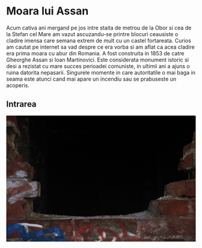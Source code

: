 # Moara lui Assan

Acum cativa ani mergand pe jos intre staita de metrou de la Obor si cea de la Stefan cel Mare am vazut ascuzandu-se printre blocuri ceausiste o cladire imensa care semana extrem de mult cu un castel fortareata. Curios am cautat pe internet sa vad despre ce era vorba si am aflat ca acea cladire era prima moara cu abur din Romania. A fost construita in 1853 de catre Gheorghe Assan si Ioan Martinovici. Este considerata monument istoric si desi a rezistat cu mare succes perioadei comuniste, in ultimii ani a ajuns o ruina datorita nepasarii. Singurele momente in care autoritatile o mai baga in seama este atunci cand mai apare un incendiu sau se prabuseste un acoperis.


## Intrarea

![Image of fast.ai logo](images/IMG_5681.JPG)
